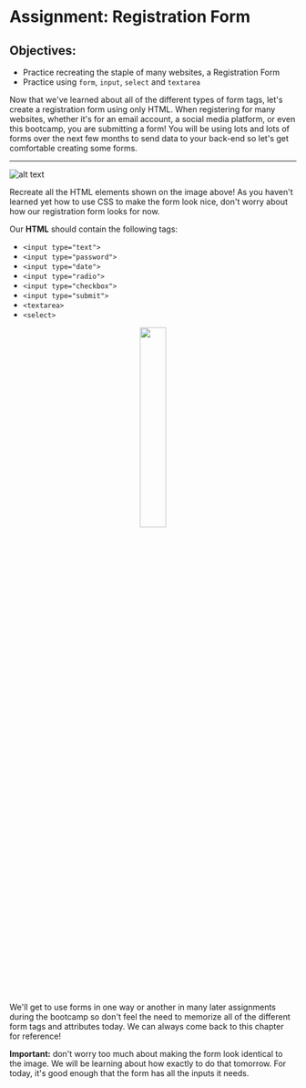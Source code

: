 <h1>Assignment: Registration Form</h1>

<h2>Objectives:</h2>
<ul>
  <li>Practice recreating the staple of many websites, a Registration Form</li>
  <li>Practice using <code>form</code>, <code>input</code>, <code>select</code> and <code>textarea</code></li>
</ul>
<p>
Now that we've learned about all of the different types of form tags, let's create a registration form using only HTML. When registering for many websites, whether it's for an email account, a social media platform, or even this bootcamp, you are submitting a form! You will be using lots and lots of forms over the next few months to send data to your back-end so let's get comfortable creating some forms.
</p>

<hr>

![alt text](https://github.com/alirabah93/Coding-Dojo/blob/master/WEB-FUNDAMENTALS/html/Registration-From/wireframe.jpg?raw=true)

<p>
Recreate all the HTML elements shown on the image above! As you haven't learned yet how to use CSS to make the form look nice, don't worry about how our registration form looks for now.
</p>

<p>Our <strong>HTML</strong> should contain the following tags:</p>

<ul>
  <li><code>&lt;input type="text"&gt;</code></li>
  <li><code>&lt;input type="password"&gt;</code></li>
  <li><code>&lt;input type="date"&gt;</code></li>
  <li><code>&lt;input type="radio"&gt;</code></li>
  <li><code>&lt;input type="checkbox"&gt;</code></li>
  <li><code>&lt;input type="submit"&gt;</code></li>
  <li><code>&lt;textarea&gt;</code></li>
  <li><code>&lt;select&gt;</code></li>
</ul>
  
<div align="center">
<img src="https://github.com/alirabah93/Coding-Dojo/blob/master/WEB-FUNDAMENTALS/html/Registration-From/tags.jpg" style="width: 30%" />
</div>

<p>
We'll get to use forms in one way or another in many later assignments during the bootcamp so don't feel the need to memorize all of the different form tags and attributes today. We can always come back to this chapter for reference!
</p>
<p>
  <strong>Important:</strong> don't worry too much about making the form look identical to the image. We will be learning about how exactly to do that tomorrow. For today, it's good enough that the form has all the inputs it needs.
</p>

